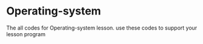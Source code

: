 # Operating-system

The all codes for Operating-system lesson.
use these codes to support your lesson program

